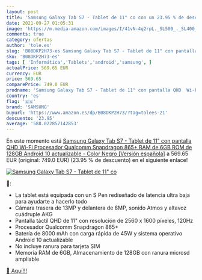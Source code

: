 ```yaml
---
layout: post
title: 'Samsung Galaxy Tab S7 - Tablet de 11" co con un 23.95 % de descuento'
date: 2021-09-27 01:05:31
image: 'https://m.media-amazon.com/images/I/41vN-4q2rpL._SL500_._SL400_.jpg'
comments: true
category: ofertas
author: 'tole.es'
slug: 'B08DKP2H73-es Samsung Galaxy Tab S7 - Tablet de 11" con pantalla QHD Wi-...'
sku: 'B08DKP2H73-es'
tags: [ 'Informática','Tablets','android','samsung', ]
actualPrice: 569.65 EUR
currency: EUR
price: 569.65
comparePrice: 749.0 EUR
prodname: 'Samsung Galaxy Tab S7 - Tablet de 11" con pantalla QHD  Wi-Fi  Procesador Qualcomm Snapdragon 865+  RAM de 6GB  ROM de 128GB  Android 10 actualizable  - Color Negro [Versión española]'
country: 'es'
flag: '🇪🇸'
brand: 'SAMSUNG'
buyurl: 'https://www.amazon.es/dp/B08DKP2H73/?tag=tolees-21'
descuento: '23.95'
average: '588.022857142853'
---
```


En este momento está [Samsung Galaxy Tab S7 - Tablet de 11" con pantalla QHD  Wi-Fi  Procesador Qualcomm Snapdragon 865+  RAM de 6GB  ROM de 128GB  Android 10 actualizable  - Color Negro [Versión española]](https://www.amazon.es/dp/B08DKP2H73/?tag=tolees-21) a 569.65 EUR (original: 749.0 EUR) (23.95 %  de descuento) en el siguiente enlace!

[![Samsung Galaxy Tab S7 - Tablet de 11" co](https://m.media-amazon.com/images/I/41vN-4q2rpL._SL500_._SL400_.jpg)](https://www.amazon.es/dp/B08DKP2H73/?tag=tolees-21)

🔎:

- La tablet está equipada con un S Pen rediseñado de latencia ultra baja para ayudarte a hacerlo todo
- Cámara trasera de 13MP y delantera de 8MP, sonido Atmos y altavoz cuádruple AKG
- Pantalla táctil QHD de 11" con resolución de 2560 x 1600 píxeles, 120Hz
- Procesador Qualcomm Snapdragon 865+
- Batería de 8000 mAh con carga rápida de 45W y sistema operativo Android 10 actualizable
- No incluye ranura para tarjeta SIM
- Memoria RAM de 6GB, Almacenamiento de 128GB con ranura microsd ampliable

[🛒 Aquí!!!](https://www.amazon.es/dp/B08DKP2H73/?tag=tolees-21)

